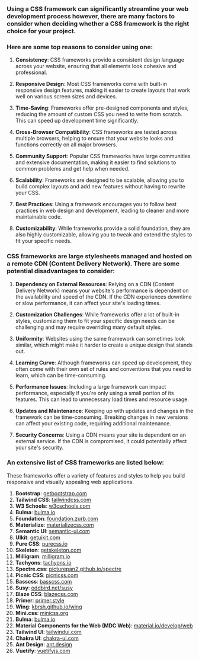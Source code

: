 ### Using a CSS framework can significantly streamline your web development process however, there are many factors to consider when deciding whether a CSS framework is the right choice for your project.

### Here are some top reasons to consider using one:

1. **Consistency**: CSS frameworks provide a consistent design language across your website, ensuring that all elements look cohesive and professional.

2. **Responsive Design**: Most CSS frameworks come with built-in responsive design features, making it easier to create layouts that work well on various screen sizes and devices.

3. **Time-Saving**: Frameworks offer pre-designed components and styles, reducing the amount of custom CSS you need to write from scratch. This can speed up development time significantly.

4. **Cross-Browser Compatibility**: CSS frameworks are tested across multiple browsers, helping to ensure that your website looks and functions correctly on all major browsers.

5. **Community Support**: Popular CSS frameworks have large communities and extensive documentation, making it easier to find solutions to common problems and get help when needed.

6. **Scalability**: Frameworks are designed to be scalable, allowing you to build complex layouts and add new features without having to rewrite your CSS.

7. **Best Practices**: Using a framework encourages you to follow best practices in web design and development, leading to cleaner and more maintainable code.

8. **Customizability**: While frameworks provide a solid foundation, they are also highly customizable, allowing you to tweak and extend the styles to fit your specific needs.

### CSS frameworks are large stylesheets managed and hosted on a remote CDN (Content Delivery Network).  There are some potential disadvantages to consider:

1. **Dependency on External Resources**: Relying on a CDN (Content Delivery Network) means your website's performance is dependent on the availability and speed of the CDN. If the CDN experiences downtime or slow performance, it can affect your site's loading times.

2. **Customization Challenges**: While frameworks offer a lot of built-in styles, customizing them to fit your specific design needs can be challenging and may require overriding many default styles.

3. **Uniformity**: Websites using the same framework can sometimes look similar, which might make it harder to create a unique design that stands out.

4. **Learning Curve**: Although frameworks can speed up development, they often come with their own set of rules and conventions that you need to learn, which can be time-consuming.

5. **Performance Issues**: Including a large framework can impact performance, especially if you're only using a small portion of its features. This can lead to unnecessary load times and resource usage.

6. **Updates and Maintenance**: Keeping up with updates and changes in the framework can be time-consuming. Breaking changes in new versions can affect your existing code, requiring additional maintenance.

7. **Security Concerns**: Using a CDN means your site is dependent on an external service. If the CDN is compromised, it could potentially affect your site's security.

### An extensive list of CSS frameworks are listed below: ###

These frameworks offer a variety of features and styles to help you build responsive and visually appealing web applications.

1. **Bootstrap**: [getbootstrap.com](https://getbootstrap.com/)
2. **Tailwind CSS**: [tailwindcss.com](https://tailwindcss.com/)
3. **W3 Schools**: [w3cschools.com](https://www.w3schools.com/w3css/default.asp/)
4. **Bulma**: [bulma.io](https://bulma.io/)
5. **Foundation**: [foundation.zurb.com](https://foundation.zurb.com/)
6. **Materialize**: [materializecss.com](https://materializecss.com/)
7. **Semantic UI**: [semantic-ui.com](https://semantic-ui.com/)
8. **UIkit**: [getuikit.com](https://getuikit.com/)
9. **Pure CSS**: [purecss.io](https://purecss.io/)
10. **Skeleton**: [getskeleton.com](http://getskeleton.com/)
11. **Milligram**: [milligram.io](https://milligram.io/)
12. **Tachyons**: [tachyons.io](https://tachyons.io/)
13. **Spectre.css**: [picturepan2.github.io/spectre](https://picturepan2.github.io/spectre/)
14. **Picnic CSS**: [picnicss.com](https://picnicss.com/)
15. **Basscss**: [basscss.com](https://basscss.com/)
16. **Susy**: [oddbird.net/susy](https://oddbird.net/susy/)
17. **Blaze CSS**: [blazecss.com](http://blazecss.com/)
18. **Primer**: [primer.style](https://primer.style/)
19. **Wing**: [kbrsh.github.io/wing](https://kbrsh.github.io/wing/)
20. **Mini.css**: [minicss.org](https://minicss.org/)
21. **Bulma**: [bulma.io](https://bulma.io/)
22. **Material Components for the Web (MDC Web)**: [material.io/develop/web](https://material.io/develop/web/)
23. **Tailwind UI**: [tailwindui.com](https://tailwindui.com/)
24. **Chakra UI**: [chakra-ui.com](https://chakra-ui.com/)
25. **Ant Design**: [ant.design](https://ant.design/)
26. **Vuetify**: [vuetifyjs.com](https://vuetifyjs.com/)

